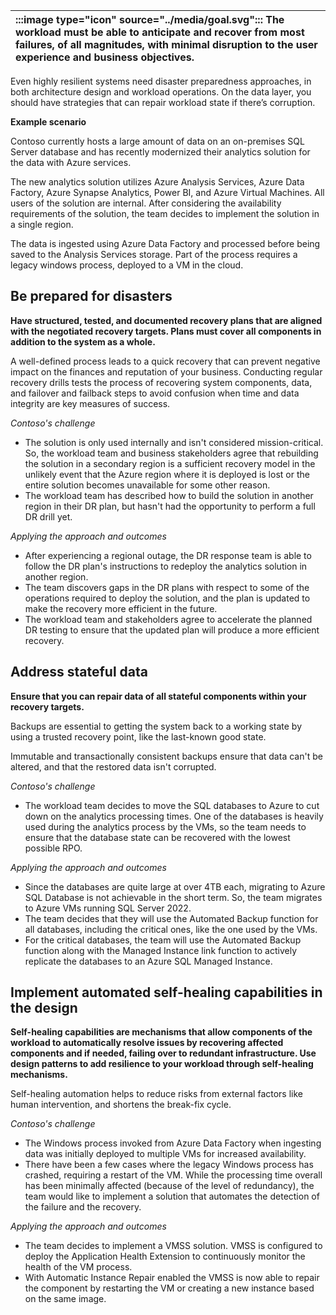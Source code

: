 | :::image type="icon" source="../media/goal.svg"::: The workload must be able to anticipate and recover from most failures, of all magnitudes, with minimal disruption to the user experience and business objectives. |
| :----------------------------------------------------------------------------------------------------------------------------------------- |

Even highly resilient systems need disaster preparedness approaches, in both architecture design and workload operations. On the data layer, you should have strategies that can repair workload state if there’s corruption.

**Example scenario**

Contoso currently hosts a large amount of data on an on-premises SQL Server database and has recently modernized their analytics solution for the data with Azure services. 

The new analytics solution utilizes Azure Analysis Services, Azure Data Factory, Azure Synapse Analytics, Power BI, and Azure Virtual Machines. All users of the solution are internal. After considering the availability requirements of the solution, the team decides to implement the solution in a single region. 

The data is ingested using Azure Data Factory and processed before being saved to the Analysis Services storage. Part of the process requires a legacy windows process, deployed to a VM in the cloud.

## Be prepared for disasters

**Have structured, tested, and documented recovery plans that are aligned with the negotiated recovery targets. Plans must cover all components in addition to the system as a whole.**

A well-defined process leads to a quick recovery that can prevent negative impact on the finances and reputation of your business. Conducting regular recovery drills tests the process of recovering system components, data, and failover and failback steps to avoid confusion when time and data integrity are key measures of success.

*Contoso's challenge*

- The solution is only used internally and isn't considered mission-critical. So, the workload team and business stakeholders agree that rebuilding the solution in a secondary region is a sufficient recovery model in the unlikely event that the Azure region where it is deployed is lost or the entire solution becomes unavailable for some other reason.
- The workload team has described how to build the solution in another region in their DR plan, but hasn't had the opportunity to perform a full DR drill yet.

*Applying the approach and outcomes*

- After experiencing a regional outage, the DR response team is able to follow the DR plan's instructions to redeploy the analytics solution in another region.
- The team discovers gaps in the DR plans with respect to some of the operations required to deploy the solution, and the plan is updated to make the recovery more efficient in the future.
- The workload team and stakeholders agree to accelerate the planned DR testing to ensure that the updated plan will produce a more efficient recovery.

## Address stateful data

**Ensure that you can repair data of all stateful components within your recovery targets.**

Backups are essential to getting the system back to a working state by using a trusted recovery point, like the last-known good state.

Immutable and transactionally consistent backups ensure that data can't be altered, and that the restored data isn't corrupted.

*Contoso's challenge*

- The workload team decides to move the SQL databases to Azure to cut down on the analytics processing times.  One of the databases is heavily used during the analytics process by the VMs, so the team needs to ensure that the database state can be recovered with the lowest possible RPO.

*Applying the approach and outcomes*

- Since the databases are quite large at over 4TB each, migrating to Azure SQL Database is not achievable in the short term. So, the team migrates to Azure VMs running SQL Server 2022.
- The team decides that they will use the Automated  Backup function for all databases, including the critical ones, like the one used by the VMs.
- For the critical databases, the team will use the Automated Backup function along with the Managed Instance link function to actively replicate the databases to an Azure SQL Managed Instance.

## Implement automated self-healing capabilities in the design

**Self-healing capabilities are mechanisms that allow components of the workload to automatically resolve issues by recovering affected components and if needed, failing over to redundant infrastructure. Use design patterns to add resilience to your workload through self-healing mechanisms.**

Self-healing automation helps to reduce risks from external factors like human intervention, and shortens the break-fix cycle.

*Contoso's challenge*

- The Windows process invoked from Azure Data Factory when ingesting data was initially deployed to multiple VMs for increased availability.
- There have been a few cases where the legacy Windows process has crashed, requiring a restart of the VM. While the processing time overall has been minimally affected (because of the level of redundancy), the team would like to implement a solution that automates the detection of the failure and the recovery.

*Applying the approach and outcomes*

- The team decides to implement a VMSS solution. VMSS is configured to deploy the Application Health Extension to continuously monitor the health of the VM process.
- With Automatic Instance Repair enabled the VMSS is now able to repair the component by restarting the VM or creating a new instance based on the same image.
